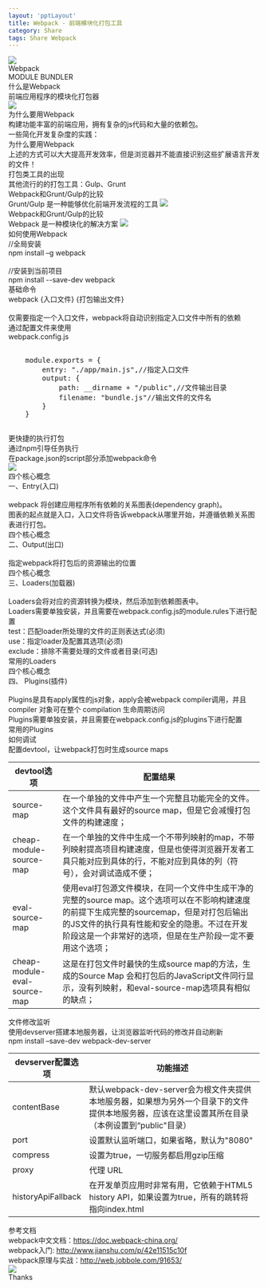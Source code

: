 ```yaml
---
layout: 'pptLayout'
title: Webpack - 前端模块化打包工具
category: Share
tags: Share Webpack
---
```

<head>
<link rel="stylesheet" href="{{ BASE_PATH }}/articles/assets/css/theme/white.css">
</head>
<body>
	<div transition-type="slide" class="reveal">
		<div class="slides">
			<section>
				<div class="logo"><img src="{{ BASE_PATH }}\articles\assets\images\2017-doc\201711\webpack-logo.png"></div>
				<div>Webpack</div>
                <div>MODULE BUNDLER</div>
			</section>
			<section>
				<div class="head">什么是Webpack</div>
				<div class="content">前端应用程序的模块化打包器</div>
			</section>
			<section data-background="#2b3a42">
				<div><img src="{{ BASE_PATH }}\articles\assets\images\2017-doc\201711\processor.png"></div>
			</section>
			<section>
                <div class="head">为什么要用Webpack</div>
                <div class="content">
                    <div>构建功能丰富的前端应用，拥有复杂的js代码和大量的依赖包。</div>
                    <div>一些简化开发复杂度的实践：</div>
                </div>
                <div class="sub-content" data-markdown data-template>
                <script type="text/template">
                    - 模块化 – 将复杂的程序细化成众多小文件
                    - js扩展语言 – TypeScript 
                    - css预处理器 – less scss等
                    - ...
                </script>
				</div>
			</section>
			<section>
				<div class="head">为什么要用Webpack</div>
                <div class="content">
                    <div>上述的方式可以大大提高开发效率，但是浏览器并不能直接识别这些扩展语言开发的文件！</div>
                    <div>打包类工具的出现</div>
                    <div>其他流行的的打包工具：Gulp、Grunt</div>
                </div>
			</section>
            <section>
                <div class="head">Webpack和Grunt/Gulp的比较</div>
                <div class="content">
                    Grunt/Gulp 是一种能够优化前端开发流程的工具
                    <img src="{{ BASE_PATH }}\articles\assets\images\2017-doc\201711\1.png" />
				</div>
			</section>
            <section>
                <div class="head">Webpack和Grunt/Gulp的比较</div>
                <div class="content">
                    Webpack 是一种模块化的解决方案
                    <img src="{{ BASE_PATH }}\articles\assets\images\2017-doc\201711\2.png" />
				</div>
			</section>
            <section>
                <div class="head">如何使用Webpack</div>
                <div class="content">
                    <div>//全局安装</div>
                    <div>npm install –g webpack</div>
                    <br>
                    <div>//安装到当前项目</div>
                    <div>npm install --save-dev webpack</div>
				</div>
			</section>
            <section>
                <div class="head">基础命令</div>
                <div class="content">
                    <div>webpack  {入口文件}  {打包输出文件}</div>
                    <br>
                    <div>仅需要指定一个入口文件，webpack将自动识别指定入口文件中所有的依赖 </div>
				</div>
			</section>
            <section>
                <div class="head">通过配置文件来使用</div>
                <div class="content">
                    <div>webpack.config.js</div>
                    <br>
                    <div>
                        <pre>
    module.exports = {
        entry: "./app/main.js",//指定入口文件
        output: {
            path: __dirname + "/public",//文件输出目录
            filename: "bundle.js"//输出文件的文件名
        }
    }
                        </pre>
                    </div>
				</div>
			</section>
            <section>
                <div class="head">更快捷的执行打包</div>
                <div class="content">
                    <div>通过npm引导任务执行</div>
                    <div>在package.json的script部分添加webpack命令</div>
                    <img src="{{ BASE_PATH }}\articles\assets\images\2017-doc\201711\3.png" />
				</div>
			</section>
            <section>
                <div class="head">四个核心概念</div>
                <div class="content">
                    <div class="font-bold">一、Entry(入口)</div>
                    <br>
                    <div>webpack 将创建应用程序所有依赖的关系图表(dependency graph)。</div>
                    <div>图表的起点就是入口，入口文件将告诉webpack从哪里开始，并遵循依赖关系图表进行打包。</div>
				</div>
			</section>
            <section>
                <div class="head">四个核心概念</div>
                <div class="content">
                    <div class="font-bold">二、Output(出口)</div>
                    <br>
                    <div>指定webpack将打包后的资源输出的位置</div>
				</div>
			</section>
            <section>
                <div class="head">四个核心概念</div>
                <div class="content">
                    <div class="font-bold">三、Loaders(加载器)</div>
                    <br>
                    <div>Loaders会将对应的资源转换为模块，然后添加到依赖图表中。</div>
                    <div>Loaders需要单独安装，并且需要在webpack.config.js的module.rules下进行配置</div>
                    <div>test：匹配loader所处理的文件的正则表达式(必须)</div>
                    <div>use：指定loader及配置其选项(必须)</div>
                    <div>exclude：排除不需要处理的文件或者目录(可选)</div>
				</div>
			</section>
            <section>
                <div class="head">常用的Loaders</div>
                <div class="sub-content" data-markdown data-template>
                <script type="text/template">
                    - 处理样式，转成css，如：less-loader, sass-loader
                    - 图片处理，如: url-loader, file-loader。两个都必须用上。否则超过大小限制的图片无法生成到目标文件夹中 
                    - 处理js，将es6或更高级的代码转成es5的代码。如： babel-loader，babel-preset-es2015，babel-preset-react
                    - 将js模块暴露到全局，如果expose-loader
                </script>
                </div>
			</section>
            <section>
                <div class="head">四个核心概念</div>
                <div class="content">
                    <div class="font-bold">四、 Plugins(插件)</div>
                    <br>
                    <div>Plugins是具有apply属性的js对象，apply会被webpack compiler调用，并且 compiler 对象可在整个 compilation 生命周期访问</div>
                    <div>Plugins需要单独安装，并且需要在webpack.config.js的plugins下进行配置</div>
				</div>
			</section>
            <section>
                <div class="head">常用的Plugins</div>
                <div class="sub-content" data-markdown data-template>
                <script type="text/template">
                    - 代码热替换, HotModuleReplacementPlugin
                    - 生成html文件，HtmlWebpackPlugin 
                    - 将css成生文件，而非内联，ExtractTextPlugin
                    - 报错但不退出webpack进程，NoErrorsPlugin 
                    - 代码丑化，UglifyJsPlugin，开发过程中不建议打开
                    - 多个 html共用一个js文件(chunk)，可用CommonsChunkPlugin
                    - 清理文件夹，Clean
                    - 调用模块的别名ProvidePlugin，例如想在js中用$，如果通过webpack加载，需要将$ 与jQuery对应起来
                </script>
                </div>
			</section>
            <section>
                <div class="head">如何调试</div>
                <div class="content">
                    <div>配置devtool，让webpack打包时生成source maps</div>
                    <div>
                        <table>
                            <thead>
                                <th width='20%'>devtool选项</th>
                                <th>配置结果</th>
                            </thead>
                            <tbody>
                                <tr>
                                    <td>source-map</td>
                                    <td>在一个单独的文件中产生一个完整且功能完全的文件。这个文件具有最好的source map，但是它会减慢打包文件的构建速度；</td>
                                </tr>
                                <tr>
                                    <td>cheap-module-source-map</td>
                                    <td>在一个单独的文件中生成一个不带列映射的map，不带列映射提高项目构建速度，但是也使得浏览器开发者工具只能对应到具体的行，不能对应到具体的列（符号），会对调试造成不便；</td>
                                </tr>
                                <tr>
                                    <td>eval-source-map</td>
                                    <td>使用eval打包源文件模块，在同一个文件中生成干净的完整的source map。这个选项可以在不影响构建速度的前提下生成完整的sourcemap，但是对打包后输出的JS文件的执行具有性能和安全的隐患。不过在开发阶段这是一个非常好的选项，但是在生产阶段一定不要用这个选项；</td>
                                </tr>
                                <tr>
                                    <td>cheap-module-eval-source-map</td>
                                    <td>这是在打包文件时最快的生成source map的方法，生成的Source Map 会和打包后的JavaScript文件同行显示，没有列映射，和eval-source-map选项具有相似的缺点；</td>
                                </tr>
                            </tbody>  
                        </table>
                    </div>
				</div>
			</section>
            <section>
                <div class="head">文件修改监听</div>
                <div class="content">
                    <div>使用devserver搭建本地服务器，让浏览器监听代码的修改并自动刷新</div>
                    <div>npm install –save-dev webpack-dev-server</div>
                    <div>
                        <table>
                            <thead>
                                <th width='20%'>devserver配置选项</th>
                                <th>功能描述</th>
                            </thead>
                            <tbody>
                                <tr>
                                    <td>contentBase</td>
                                    <td>默认webpack-dev-server会为根文件夹提供本地服务器，如果想为另外一个目录下的文件提供本地服务器，应该在这里设置其所在目录（本例设置到“public"目录）</td>
                                </tr>
                                <tr>
                                    <td>port</td>
                                    <td>设置默认监听端口，如果省略，默认为"8080"</td>
                                </tr>
                                <tr>
                                    <td>compress</td>
                                    <td>设置为true，一切服务都启用gzip压缩</td>
                                </tr>
                                <tr>
                                    <td>proxy</td>
                                    <td>代理 URL</td>
                                </tr>
                                <tr>
                                    <td>historyApiFallback</td>
                                    <td>在开发单页应用时非常有用，它依赖于HTML5 history API，如果设置为true，所有的跳转将指向index.html</td>
                                </tr>
                            </tbody>  
                        </table>
                    </div>
				</div>
			</section>
            <section>
                <div class="head">参考文档</div>
                <div class="content">
                    <div>webpack中文文档：<a href="https://doc.webpack-china.org/" target="_blank">https://doc.webpack-china.org/</a></div>
                    <div>webpack入门: <a href="http://www.jianshu.com/p/42e11515c10f" target="_blank">http://www.jianshu.com/p/42e11515c10f</a></div>
                    <div>webpack原理与实战：<a href="http://web.jobbole.com/91653/" target="_blank">http://web.jobbole.com/91653/</a></div>
				</div>
			</section>
            <section>
				<div class="logo"><img src="{{ BASE_PATH }}\articles\assets\images\2017-doc\201711\webpack-logo.png"></div>
				<div>Thanks</div>
			</section>
		</div>
	</div>
</body>

